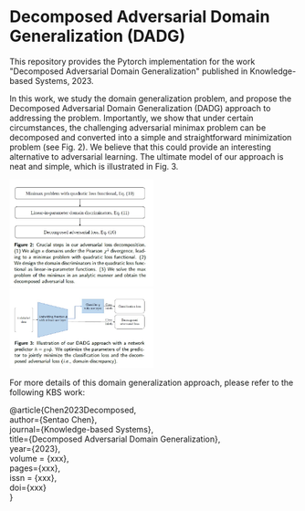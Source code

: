 # Decomposed Adversarial Domain Generalization (DADG)

This repository provides the Pytorch implementation for the work "Decomposed Adversarial Domain Generalization" published in Knowledge-based Systems, 2023. 

In this work, we study the domain generalization problem, and propose the Decomposed Adversarial Domain Generalization (DADG) approach to addressing the problem.
Importantly, we show that under certain circumstances, the challenging adversarial minimax problem can be decomposed and converted into a simple and straightforward minimization problem (see Fig. 2). We believe that this could provide an interesting alternative to adversarial learning. The ultimate model of our approach is neat and simple, which is illustrated in Fig. 3.

<img src="Loss.jpg" width="50%">

<img src="Model.jpg" width="50%">


For more details of this domain generalization approach, please refer to the following KBS work: 

@article{Chen2023Decomposed,  
  author={Sentao Chen},  
  journal={Knowledge-based Systems},   
  title={Decomposed Adversarial Domain Generalization},   
  year={2023},   
  volume = {xxx},  
  pages={xxx},   
  issn = {xxx},  
  doi={xxx}   
  }
 

